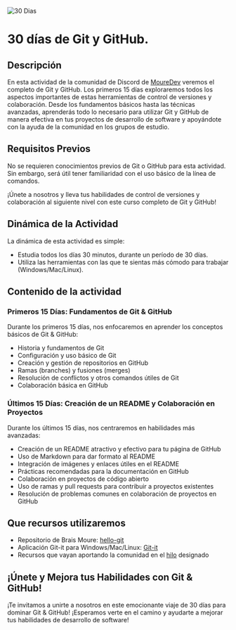 
![30 Dias](https://github.com/kontroldev/30dias-git-github/assets/75795616/2361c075-218b-471a-9924-36be3867f6f4)

# 30 días de Git y GitHub.

## Descripción

En esta actividad de la comunidad de Discord de [MoureDev](https://discord.com/invite/mouredev) veremos el completo de Git y GitHub.
Los primeros 15 días exploraremos todos los aspectos importantes de estas herramientas de control de versiones y colaboración. Desde los fundamentos básicos hasta las técnicas avanzadas, aprenderás todo lo necesario para utilizar Git y GitHub de manera efectiva en tus proyectos de desarrollo de software y apoyándote con la ayuda de la comunidad en los grupos de estudio.

## Requisitos Previos

No se requieren conocimientos previos de Git o GitHub para esta actividad. Sin embargo, será útil tener familiaridad con el uso básico de la línea de comandos.

¡Únete a nosotros y lleva tus habilidades de control de versiones y colaboración al siguiente nivel con este curso completo de Git y GitHub!

## Dinámica de la Actividad

La dinámica de esta actividad es simple:

- Estudia todos los días 30 minutos, durante un período de 30 días.
- Utiliza las herramientas con las que te sientas más cómodo para trabajar (Windows/Mac/Linux).

## Contenido de la actividad

### Primeros 15 Días: Fundamentos de Git & GitHub

Durante los primeros 15 días, nos enfocaremos en aprender los conceptos básicos de Git & GitHub:

- Historia y fundamentos de Git
- Configuración y uso básico de Git
- Creación y gestión de repositorios en GitHub
- Ramas (branches) y fusiones (merges)
- Resolución de conflictos y otros comandos útiles de Git
- Colaboración básica en GitHub

### Últimos 15 Días: Creación de un README y Colaboración en Proyectos

Durante los últimos 15 días, nos centraremos en habilidades más avanzadas:

- Creación de un README atractivo y efectivo para tu página de GitHub
- Uso de Markdown para dar formato al README
- Integración de imágenes y enlaces útiles en el README
- Prácticas recomendadas para la documentación en GitHub
- Colaboración en proyectos de código abierto
- Uso de ramas y pull requests para contribuir a proyectos existentes
- Resolución de problemas comunes en colaboración de proyectos en GitHub

## Que recursos utilizaremos
- Repositorio de Brais Moure: [hello-git](https://github.com/mouredev/hello-git)
- Aplicación Git-it para Windows/Mac/Linux: [Git-it](https://github.com/jlord/git-it-electron)
- Recursos que vayan aportando la comunidad en el [hilo](https://discord.com/channels/729672926432985098/1221229403347095632)
 designado

## ¡Únete y Mejora tus Habilidades con Git & GitHub!

¡Te invitamos a unirte a nosotros en este emocionante viaje de 30 días para dominar Git & GitHub! ¡Esperamos verte en el camino y ayudarte a mejorar tus habilidades de desarrollo de software!
